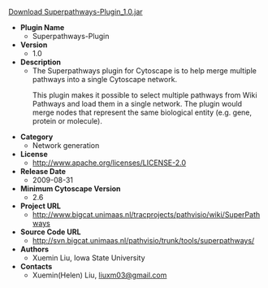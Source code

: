 <a href="Superpathways-Plugin_1.0.jar">Download Superpathways-Plugin_1.0.jar</a>

* __Plugin Name__
  * Superpathways-Plugin
* __Version__
  * 1.0
* __Description__
  * The Superpathways plugin for Cytoscape is to help merge multiple pathways into a single Cytoscape network.<p>This plugin makes it possible to select multiple pathways from Wiki Pathways and load them in a single network. The plugin would merge nodes that represent the same biological entity (e.g. gene, protein or molecule).</p>
* __Category__
  * Network generation
* __License__
  * http://www.apache.org/licenses/LICENSE-2.0
* __Release Date__
  * 2009-08-31
* __Minimum Cytoscape Version__
  * 2.6
* __Project URL__
  * http://www.bigcat.unimaas.nl/tracprojects/pathvisio/wiki/SuperPathways
* __Source Code URL__
  * http://svn.bigcat.unimaas.nl/pathvisio/trunk/tools/superpathways/
* __Authors__
  * Xuemin Liu, Iowa State University
* __Contacts__
  * Xuemin(Helen) Liu, liuxm03@gmail.com
